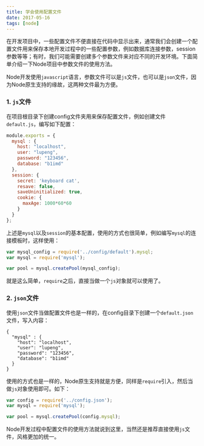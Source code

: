 ```yaml
---
title: 学会使用配置文件
date: 2017-05-16
tags: [node]
---
```


在开发项目中，一些配置文件不便直接在代码中显示出来，通常我们会创建一个配置文件用来保存本地开发过程中的一些配置参数，例如数据库连接参数，session参数等等；有时，我们可能需要创建多个参数文件来对应不同的开发环境。下面简单介绍一下Node项目中参数文件的使用方法。
<!-- more -->
Node开发使用`javascript`语言，参数文件可以是`js`文件，也可以是`json`文件，因为Node原生支持的缘故，这两种文件最为方便。

### 1. `js`文件
在项目根目录下创建config文件夹用来保存配置文件，例如创建文件`default.js`，编写如下配置：

```js
module.exports = {
  mysql : {
    host: "localhost",
    user: "lupeng",
    password: "123456",
    database: "b1imd"
  },
  session: {
    secret: 'keyboard cat',
    resave: false,
    saveUninitialized: true,
    cookie: {
      maxAge: 1000*60*60
    }
  }
};
```

上述是`mysql`以及`session`的基本配置，使用的方式也很简单，例如编写`mysql`的连接模板时，这样使用：

```js
var mysql_config = require('../config/default').mysql;
var mysql = require('mysql');

var pool = mysql.createPool(mysql_config);
```

就是这么简单，`require`之后，直接当做一个`js`对象就可以使用了。

### 2. `json`文件
使用`json`文件当做配置文件也是一样的，在config目录下创建一个`default.json`文件，写入内容：

```
{
  "mysql" : {
    "host": "localhost",
    "user": "lupeng",
    "password": "123456",
    "database": "b1imd"
  }
}
```

使用的方式也是一样的，Node原生支持就是方便，同样是`require`引入，然后当做`js`对象使用即可。如下：

```js
var config = require('../config.json');
var mysql = require('mysql');

var pool = mysql.createPool(config.mysql);
```

Node开发过程中配置文件的使用方法就说到这里，当然还是推荐直接使用`js`文件，风格更加的统一。